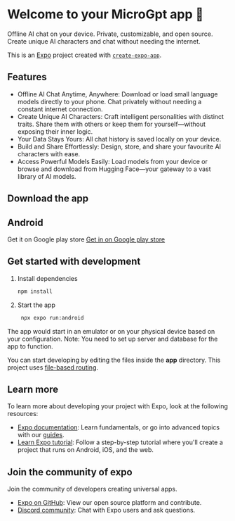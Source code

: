 # Welcome to your MicroGpt app 👋
Offline AI chat on your device. Private, customizable, and open source. Create unique AI characters and chat without needing the internet.

This is an [Expo](https://expo.dev) project created with [`create-expo-app`](https://www.npmjs.com/package/create-expo-app).

## Features
- Offline AI Chat Anytime, Anywhere: Download or load small language models directly to your phone. Chat privately without needing a constant internet connection.
- Create Unique AI Characters: Craft intelligent personalities with distinct traits. Share them with others or keep them for yourself—without exposing their inner logic.
- Your Data Stays Yours: All chat history is saved locally on your device. 
- Build and Share Effortlessly: Design, store, and share your favourite AI characters with ease.
- Access Powerful Models Easily: Load models from your device or browse and download from Hugging Face—your gateway to a vast library of AI models.
  
## Download the app
## Android
Get it on Google play store
 [Get in on Google play store](https://play.google.com/store/apps/details?id=com.anonymous.MicroGpt)

## Get started with development


1. Install dependencies

   ```bash
   npm install
   ```

2. Start the app

   ```bash
    npx expo run:android
   ```



The app would start in an emulator or on your physical device based on your configuration.
Note: You need to set up server and database for the app to function.


You can start developing by editing the files inside the **app** directory. This project uses [file-based routing](https://docs.expo.dev/router/introduction).


## Learn more

To learn more about developing your project with Expo, look at the following resources:

- [Expo documentation](https://docs.expo.dev/): Learn fundamentals, or go into advanced topics with our [guides](https://docs.expo.dev/guides).
- [Learn Expo tutorial](https://docs.expo.dev/tutorial/introduction/): Follow a step-by-step tutorial where you'll create a project that runs on Android, iOS, and the web.

## Join the community of expo

Join the community of developers creating universal apps.

- [Expo on GitHub](https://github.com/expo/expo): View our open source platform and contribute.
- [Discord community](https://chat.expo.dev): Chat with Expo users and ask questions.
